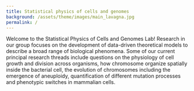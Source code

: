 ```yaml
---
title: Statistical physics of cells and genomes
background: /assets/theme/images/main_lavagna.jpg
permalink: /
---
```


Welcome to the Statistical Physics of Cells and Genomes Lab! Research in our group focuses on the development of data-driven theoretical models to describe a broad range of biological phenomena. Some of our current principal research threads include questions on the physiology of cell growth and division across organisms, how chromosome organize spatially inside the bacterial cell, the evolution of chromosomes including the emergence of aneuploidy, quantification of different mutation processes and phenotypic switches in mammalian cells.
